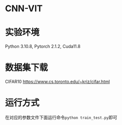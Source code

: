 # CNN-VIT

# 实验环境
Python 3.10.8, Pytorch 2.1.2, Cuda11.8

# 数据集下载

CIFAR10 https://www.cs.toronto.edu/~kriz/cifar.html

# 运行方式

在对应的参数文件下面运行命令`python train_test.py`即可
